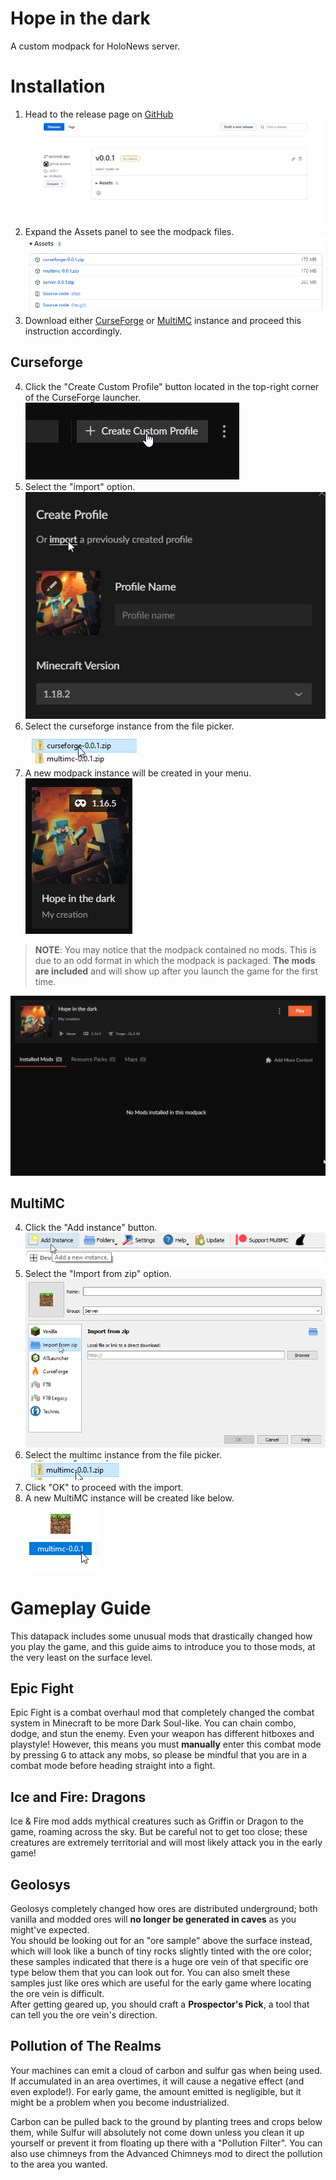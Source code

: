 # Hope in the dark

A custom modpack for HoloNews server.

# Installation

1. Head to the release page on [GitHub](https://github.com/oOBoomberOo/hope-in-the-dark/releases) ![release-page](./assets/release-1.png)
2. Expand the Assets panel to see the modpack files. ![release-assets](./assets/release-2.png)
3. Download either [CurseForge](#curseforge) or [MultiMC](#multimc) instance and proceed this instruction accordingly.

## Curseforge

4. Click the "Create Custom Profile" button located in the top-right corner of the CurseForge launcher.  
![](./assets/curseforge-1.png)
6. Select the "import" option.  
![](./assets/curseforge-2.png)
7. Select the curseforge instance from the file picker.  
![](./assets/curseforge-3.png)
8. A new modpack instance will be created in your menu.  
![](./assets/curseforge-4.png)

> **NOTE**: You may notice that the modpack contained no mods. This is due to an odd format in which the modpack is packaged. **The mods are included** and will show up after you launch the game for the first time.

![](./assets/curseforge-5.png)

## MultiMC

4. Click the "Add instance" button.  
![](./assets/multimc-1.png)
5. Select the "Import from zip" option.  
![](./assets/multimc-2.png)
6. Select the multimc instance from the file picker.  
![](./assets/multimc-3.png)
7. Click "OK" to proceed with the import.
8. A new MultiMC instance will be created like below.  
![](./assets/multimc-4.png)


# Gameplay Guide

This datapack includes some unusual mods that drastically changed how you play the game, and this guide aims to introduce you to those mods, at the very least on the surface level.

## Epic Fight

Epic Fight is a combat overhaul mod that completely changed the combat system in Minecraft to be more Dark Soul-like. You can chain combo, dodge, and stun the enemy. Even your weapon has different hitboxes and playstyle! However, this means you must __manually__ enter this combat mode by pressing <kbd>G</kbd> to attack any mobs, so please be mindful that you are in a combat mode before heading straight into a fight.

## Ice and Fire: Dragons

Ice & Fire mod adds mythical creatures such as Griffin or Dragon to the game, roaming across the sky. But be careful not to get too close; these creatures are extremely territorial and will most likely attack you in the early game!

## Geolosys

Geolosys completely changed how ores are distributed underground; both vanilla and modded ores will **no longer be generated in caves** as you might've expected.  
You should be looking out for an "ore sample" above the surface instead, which will look like a bunch of tiny rocks slightly tinted with the ore color; these samples indicated that there is a huge ore vein of that specific ore type below them that you can look out for. You can also smelt these samples just like ores which are useful for the early game where locating the ore vein is difficult.  
After getting geared up, you should craft a **Prospector's Pick**, a tool that can tell you the ore vein's direction.

## Pollution of The Realms

Your machines can emit a cloud of carbon and sulfur gas when being used. If accumulated in an area overtimes, it will cause a negative effect (and even explode!). For early game, the amount emitted is negligible, but it might be a problem when you become industrialized.

Carbon can be pulled back to the ground by planting trees and crops below them, while Sulfur will absolutely not come down unless you clean it up yourself or prevent it from floating up there with a "Pollution Filter". You can also use chimneys from the Advanced Chimneys mod to direct the pollution to the area you wanted.
